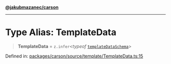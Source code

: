 [**@jakubmazanec/carson**](../README.md)

---

# Type Alias: TemplateData

> **TemplateData** = `z.infer`\<_typeof_
> [`templateDataSchema`](../variables/templateDataSchema.md)\>

Defined in:
[packages/carson/source/template/TemplateData.ts:15](https://github.com/jakubmazanec/tools/blob/026d472564678641afd0039e9c07d936f221ca46/packages/carson/source/template/TemplateData.ts#L15)
